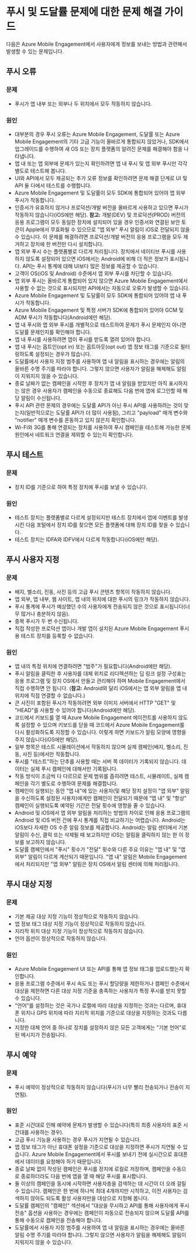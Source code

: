 <properties 
   pageTitle="Azure Mobile Engagement 문제 해결 가이드 - 푸시/도달률" 
   description="Azure Mobile Engagement에서 사용자 상호 작용 및 알림 문제 해결" 
   services="mobile-engagement" 
   documentationCenter="" 
   authors="piyushjo" 
   manager="dwrede" 
   editor=""/>

<tags
   ms.service="mobile-engagement"
   ms.devlang="na"
   ms.topic="article"
   ms.tgt_pltfrm="mobile-multiple"
   ms.workload="mobile" 
   ms.date="06/18/2015"
   ms.author="piyushjo"/>

# 푸시 및 도달률 문제에 대한 문제 해결 가이드

다음은 Azure Mobile Engagement에서 사용자에게 정보를 보내는 방법과 관련해서 발생할 수 있는 문제입니다.
 
## 푸시 오류

### 문제
- 푸시가 앱 내부 또는 외부나 두 위치에서 모두 작동하지 않습니다.

### 원인
- 대부분의 경우 푸시 오류는 Azure Mobile Engagement, 도달률 또는 Azure Mobile Engagement의 기타 고급 기능이 올바르게 통합되지 않았거나, SDK에서 업그레이드를 수행하여 새 OS 또는 장치 플랫폼의 알려진 문제를 해결해야 함을 나타냅니다.
- 앱 내 또는 앱 외부에 문제가 있는지 확인하려면 앱 내 푸시 및 앱 외부 푸시만 각각 별도로 테스트해 봅니다.
- UI와 API에서 모두 제공되는 추가 오류 정보를 확인하려면 문제 해결 단계로 UI 및 API 둘 다에서 테스트를 수행합니다.
- Azure Mobile Engagement 및 도달률이 모두 SDK에 통합되어 있어야 앱 외부 푸시가 작동합니다.
- 인증서가 유효하지 않거나 프로덕션/개발 버전을 올바르게 사용하고 있으면 푸시가 작동하지 않습니다(iOS에만 해당). **참고:** 개발(DEV) 및 프로덕션(PROD) 버전의 응용 프로그램이 모두 동일한 장치에 설치되어 있을 경우 인증서와 연결된 보안 토큰이 Apple에서 무효화될 수 있으므로 "앱 외부" 푸시 알림이 iOS로 전달되지 않을 수 있습니다. 이 문제를 해결하려면 프로덕션/개발 버전의 응용 프로그램을 모두 제거하고 장치에 한 버전만 다시 설치합니다.
- 앱 외부 푸시 수는 플랫폼별로 다르게 처리됩니다. 장치에서 네이티브 푸시를 사용하지 않도록 설정되어 있으면 iOS에서는 Android에 비해 더 적은 정보가 표시됩니다. API는 푸시 통계에 대해 UI보다 많은 정보를 제공할 수 있습니다.
- 고객이 OS(iOS 및 Android) 수준에서 앱 외부 푸시를 차단할 수 있습니다.
- 앱 외부 푸시는 올바르게 통합되어 있지 않으면 Azure Mobile Engagement에서 사용할 수 없는 것으로 표시되지만 API에서는 자동으로 오류가 발생할 수 있습니다.
- Azure Mobile Engagement 및 도달률이 모두 SDK에 통합되어 있어야 앱 내 푸시가 작동합니다.
- Azure Mobile Engagement 및 특정 서버가 SDK에 통합되어 있어야 GCM 및 ADM 푸시가 작동합니다(Android에만 해당).
- 앱 내 푸시와 앱 외부 푸시를 개별적으로 테스트하여 문제가 푸시 문제인지 아니면 도달률 문제인지를 확인해야 합니다.
- 앱 내 푸시를 사용하려면 앱이 푸시를 받도록 열려 있어야 합니다.
- 앱 내 푸시는 옵트인(opt in) 또는 옵트아웃(opt out) 앱 정보 태그를 기준으로 필터링하도록 설정되는 경우가 많습니다.
- 도달률에서 사용자 지정 범주를 사용하여 앱 내 알림을 표시하는 경우에는 알림의 올바른 수명 주기를 따라야 합니다. 그렇지 않으면 사용자가 알림을 해제해도 알림이 지워지지 않을 수 있습니다.
- 종료 날짜가 없는 캠페인을 시작한 후 장치가 앱 내 알림을 받았지만 아직 표시하지는 않은 경우 사용자가 캠페인을 수동으로 종료해도 다음 번에 앱에 로그인할 때 해당 알림이 수신됩니다.
- 푸시 API 관련 문제의 경우에는 도달률 API가 아닌 푸시 API를 사용하려는 것이 맞는지(일반적으로는 도달률 API가 더 많이 사용됨), 그리고 "payload" 매개 변수와 "notifier" 매개 변수를 혼동하고 있지 않은지 확인합니다.
- Wi-Fi와 3G를 통해 연결되는 장치를 사용하여 푸시 캠페인을 테스트해 가능한 문제 원인에서 네트워크 연결을 제외할 수 있는지 확인합니다.

## 푸시 테스트

### 문제
- 장치 ID를 기준으로 하여 특정 장치에 푸시를 보낼 수 있습니다.

### 원인

- 테스트 장치는 플랫폼별로 다르게 설정되지만 테스트 장치에서 앱에 이벤트를 발생시킨 다음 포털에서 장치 ID를 찾으면 모든 플랫폼에 대해 장치 ID를 찾을 수 있습니다.
- 테스트 장치는 IDFA와 IDFV에서 다르게 작동합니다(iOS에만 해당).


## 푸시 사용자 지정

### 문제
- 배지, 벨소리, 진동, 사진 등의 고급 푸시 콘텐츠 항목이 작동하지 않습니다.
- 앱 외부, 앱 내부, 웹 사이트, 앱 내의 위치에 대한 푸시의 링크가 작동하지 않습니다.
- 푸시 통계에 푸시가 예상했던 수의 사용자에게 전송되지 않은 것으로 표시됩니다(너무 많거나 충분하지 않음).
- 중복 푸시가 두 번 수신됩니다.
- 직접 작성한 프로덕션 앱이나 개발 앱이 설치된 Azure Mobile Engagement 푸시용 테스트 장치를 등록할 수 없습니다.

### 원인

- 앱 내의 특정 위치에 연결하려면 "범주"가 필요합니다(Android에만 해당).
- 푸시 알림을 클릭한 후 사용자를 대체 위치로 리디렉션하는 딥 링크 설정 구성표는 응용 프로그램 및 장치 OS에서 만들고 관리해야 하며 Mobile Engagement에서 직접 수행하면 안 됩니다. (**참고:** Android와 달리 iOS에서는 앱 외부 알림을 앱 내 위치에 직접 연결할 수 없습니다.)
- 큰 사진이 포함된 푸시가 작동하려면 외부 이미지 서버에서 HTTP "GET" 및 "HEAD"를 사용할 수 있어야 합니다(Android에만 해당).
- 코드에서 키보드를 열 때 Azure Mobile Engagement 에이전트를 사용하지 않도록 설정할 수 있으며 키보드를 닫을 때 코드에서 Azure Mobile Engagement를 다시 활성화하도록 지정할 수 있습니다. 이렇게 하면 키보드가 알림 모양에 영향을 주지 않습니다(iOS에만 해당).
- 일부 항목은 테스트 시뮬레이션에서 작동하지 않으며 실제 캠페인(배지, 벨소리, 진동, 사진 등)에서만 작동합니다.
- 푸시를 "테스트"하는 단추를 사용할 때는 서버 쪽 데이터가 기록되지 않습니다. 데이터는 실제 푸시 캠페인에 대해서만 기록됩니다.
- 작동 방식이 조금씩 다 다르므로 문제 범위를 좁히려면 테스트, 시뮬레이트, 실제 캠페인을 각기 별도로 수행하여 문제를 해결합니다.
- 캠페인이 실행되는 동안 "앱 내"에 있는 사용자(및 해당 장치 설정이 "앱 외부" 알림을 수신하도록 설정된 사용자)에게만 캠페인이 전달되기 때문에 “앱 내" 및 "항상" 캠페인이 실행되도록 예약된 기간은 전달 횟수에 영향을 줄 수 있습니다.
- Android 및 iOS에서 앱 외부 알림을 처리하는 방법의 차이로 인해 응용 프로그램의 Android 및 iOS 버전 간에 푸시 통계를 직접 비교하기는 어렵습니다. Android는 iOS보다 자세한 OS 수준 알림 정보를 제공합니다. Android는 알림 센터에서 기본 알림이 수신, 클릭 또는 삭제될 때 보고하지만 iOS는 알림을 클릭하지 않는 한 이 정보를 보고하지 않습니다. 
- 도달률 캠페인에서 "푸시" 횟수가 "전달" 횟수와 다른 주요 이유는 "앱 내" 및 "앱 외부" 알림이 다르게 계산되기 때문입니다. "앱 내" 알림은 Mobile Engagement에서 처리되지만 "앱 외부" 알림은 장치 OS에서 알림 센터에 의해 처리됩니다.

## 푸시 대상 지정

### 문제
- 기본 제공 대상 지정 기능이 정상적으로 작동하지 않습니다.
- 앱 정보 태그 대상 지정 기능이 정상적으로 작동하지 않습니다.
- 지리적 위치 대상 지정 기능이 정상적으로 작동하지 않습니다.
- 언어 옵션이 정상적으로 작동하지 않습니다.

### 원인

- Azure Mobile Engagement UI 또는 API를 통해 앱 정보 태그를 업로드했는지 확인합니다.
- 응용 프로그램 수준에서 푸시 속도 또는 푸시 할당량을 제한하거나 캠페인 수준에서 대상을 제한하면 다른 대상 지정 기준을 충족하는 사용자가 특정 푸시를 받지 못할 수 있습니다. 
- "언어"를 설정하는 것은 국가나 로캘에 따라 대상을 지정하는 것과는 다르며, 휴대폰 위치나 GPS 위치에 따라 지리적 위치를 기준으로 대상을 지정하는 것과도 다릅니다.
- 지정한 대체 언어 중 하나로 장치를 설정하지 않은 모든 고객에게는 "기본 언어"로 된 메시지가 전송됩니다.


## 푸시 예약

### 문제
- 푸시 예약이 정상적으로 작동하지 않습니다(푸시가 너무 빨리 전송되거나 전송이 지연됨).

### 원인

- 표준 시간대로 인해 예약에 문제가 발생할 수 있습니다(특히 최종 사용자의 표준 시간대를 사용하는 경우).
- 고급 푸시 기능을 사용하는 경우 푸시가 지연될 수 있습니다.
- 앱 정보 태그가 아닌 휴대폰 설정을 기준으로 대상을 지정하면 푸시가 지연될 수 있습니다. Azure Mobile Engagement에서 푸시를 보내기 전에 실시간으로 휴대폰에서 데이터를 요청해야 하기 때문입니다.
- 종료 날짜 없이 작성된 캠페인은 푸시를 장치에 로컬로 저장하며, 캠페인을 수동으로 종료하더라도 다음 번에 앱을 열 때 해당 푸시를 표시합니다.
- 둘 이상의 캠페인을 동시에 시작하면 사용자층을 검색하는 데 시간이 더 오래 걸릴 수 있습니다. 캠페인은 한 번에 하나씩 최대 4개까지만 시작하고, 이전 사용자는 검색하지 않아도 되도록 활성 사용자만을 대상으로 지정해 봅니다.
- 도달률 캠페인의 "캠페인" 섹션에서 "대상을 무시하고 API를 통해 사용자에게 푸시 전송" 옵션을 사용하는 경우에는 캠페인이 자동으로 전송되지 않으며 도달률 API를 통해 수동으로 캠페인을 전송해야 합니다.
- 도달률에서 사용자 지정 범주를 사용하여 앱 내 알림을 표시하는 경우에는 올바른 알림 수명 주기를 따라야 합니다. 그렇지 않으면 사용자가 알림을 해제해도 알림이 지워지지 않을 수 있습니다.

 

<!---HONumber=Oct15_HO3-->